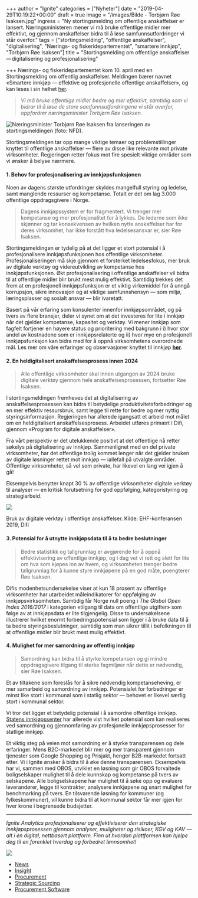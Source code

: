 +++
author = "Ignite"
categories = ["Nyheter"]
date = "2019-04-29T10:19:22+00:00"
draft = true
image = "/images/Bilde - Torbjørn Røe Isaksen.jpg"
ingress = "Ny stortingsmelding om offentlige anskaffelser er lansert. Næringsministeren mener vi må bruke offentlige midler mer effektivt, og gjennom anskaffelser bidra til å løse samfunnsutfordringer vi står overfor."
tags = ["stortingsmelding", "offentlige anskaffelser", "digitalisering", "Nærings- og fiskeridepartementet", "smartere innkjøp", "Torbjørn Røe Isaksen"]
title = "Stortingsmelding om offentlige anskaffelser — digitalisering og profesjonalisering"

+++
Nærings- og fiskeridepartementet kom 10. april med en Stortingsmelding om offentlig anskaffelser. Meldingen bærer navnet «Smartere innkjøp — effektive og profesjonelle offentlige anskaffelser», og kan leses i sin helhet [her](https://www.regjeringen.no/contentassets/2d7006f67c374cbdab5d4d6ba7198ebd/no/pdfs/stm201820190022000dddpdfs.pdf).

> _Vi må bruke offentlige midler bedre og mer effektivt, samtidig som vi bidrar til å løse de store samfunnsutfordringene vi står overfor, oppfordrer næringsminister Torbjørn Røe Isaksen._

![Næringsminister Torbjørn Røe Isaksen fra lanseringen av stortingsmeldingen (foto: NFD).](https://cdn-images-1.medium.com/max/800/1*xwl4Ppo4-BLNcZ3g5-oYGA.jpeg)

Stortingsmeldingen tar opp mange viktige temaer og problemstillinger knyttet til offentlige anskaffelser — flere av disse like relevante mot private virksomheter. Regjeringen retter fokus mot fire spesielt viktige områder som vi ønsker å belyse nærmere.

#### **1.** **Behov for profesjonalisering av innkjøpsfunksjonen**

Noen av dagens største utfordringer skyldes mangelfull styring og ledelse, samt manglende ressurser og kompetanse. Totalt er det om lag 3.000 offentlige oppdragsgivere i Norge.

> Dagens innkjøpssystem er for fragmentert. Vi trenger mer kompetanse og mer profesjonalitet for å lykkes. De lederne som ikke skjønner og tar konsekvensen av hvilken nytte anskaffelser har for deres virksomhet, har ikke forstått hva ledelsesansvar er, sier Røe Isaksen.

Stortingsmeldingen er tydelig på at det ligger et stort potensial i å profesjonalisere innkjøpsfunksjonen hos offentlige virksomheter. Profesjonaliseringen må skje gjennom et forsterket ledelsesfokus, mer bruk av digitale verktøy og videreutvikling av kompetanse hos innkjøpsfunksjonen. Økt profesjonalisering i offentlige anskaffelser vil bidra til at offentlige midler blir brukt mest mulig effektivt. Samtidig trekkes det frem at en profesjonell innkjøpsfunksjon er et viktig virkemiddel for å unngå korrupsjon, sikre innovasjon og at viktige samfunnshensyn — som miljø, læringsplasser og sosialt ansvar — blir ivaretatt.

Basert på vår erfaring som konsulenter innenfor innkjøpsområdet, og på tvers av flere bransjer, deler vi synet om at det investeres for lite i innkjøp når det gjelder kompetanse, kapasitet og verktøy. Vi mener innkjøp som fagfelt fortjener en høyere status og prioritering med bakgrunn i i) hvor stor andel av kostnadene som er innkjøpsrelaterte og ii) hvor mye en profesjonell innkjøpsfunksjon kan bidra med for å oppnå virksomhetens overordnede mål. Les mer om våre erfaringer og observasjoner knyttet til innkjøp [**her**](https://medium.com/ignite-procurement/det-investeres-for-lite-i-innkj%C3%B8psfunksjonen-1889559f2d73).

#### **2.** En h**eldigitalisert anskaffelsesprosess innen 2024**

> Alle offentlige virksomheter skal innen utgangen av 2024 bruke digitale verktøy gjennom hele anskaffelsesprosessen, fortsetter Røe Isaksen.

I stortingsmeldingen fremheves det at digitalisering av anskaffelsesprosessen kan bidra til betydelige produktivitetsforbedringer og en mer effektiv ressursbruk, samt legge til rette for bedre og mer nyttig styringsinformasjon. Regjeringen har allerede igangsatt et arbeid mot målet om en heldigitalisert anskaffelsesprosess. Arbeidet utføres primært i Difi, gjennom «Program for digitale anskaffelser».

Fra vårt perspektiv er det utelukkende positivt at det offentlige nå retter søkelys på digitalisering av innkjøp. Sammenlignet med en del private virksomheter, har det offentlige trolig kommet lenger når det gjelder bruken av digitale løsninger rettet mot innkjøp — iallefall på utvalgte områder. Offentlige virksomheter, så vel som private, har likevel en lang vei igjen å gå!

Eksempelvis benytter knapt 30 % av offentlige virksomheter digitale verktøy til analyser — en kritisk forutsetning for god oppfølging, kategoristyring og strategiarbeid.

![](https://cdn-images-1.medium.com/max/800/1*LiKg3TWgdOzl63RDlyh3qw.png)

Bruk av digitale verktøy i offentlige anskaffelser. Kilde: EHF-konferansen 2019, Difi

#### **3.** **Potensial for å utnytte innkjøpsdata til å ta bedre beslutninger**

> Bedre statistikk og tallgrunnlag er avgjørende for å oppnå effektivisering av offentlige innkjøp, og i dag vet vi rett og slett for lite om hva som kjøpes inn av hvem, og virksomheten trenger bedre tallgrunnlag for å kunne styre innkjøpene på en god måte, poengterer Røe Isaksen.

Difis modenhetsundersøkelse viser at kun 18 prosent av offentlige virksomheter har utarbeidet måleindikatorer for oppfølging av innkjøpsvirksomheten. Samtidig får Norge null poeng i _The Global Open Index 2016/2017_ i kategorien «tilgang til data om offentlige utgifter» som følge av at innkjøpsdata er lite tilgjengelig. Disse to undersøkelsene illustrerer hvilket enormt forbedringspotensial som ligger i å bruke data til å ta bedre styringsbeslutninger, samtidig som man sikrer tillit i befolkningen til at offentlige midler blir brukt mest mulig effektivt.

#### **4.** **Mulighet for mer samordning av offentlig innkjøp**

> Samordning kan bidra til å styrke kompetansen og gi mindre oppdragsgivere tilgang til sterke fagmiljøer når dette er nødvendig, sier Røe Isaksen.

Et av tiltakene som foreslås for å sikre nødvendig kompetanseheving, er mer samarbeid og samordning av innkjøp. Potensialet for forbedringer er minst like stort i kommunal som i statlig sektor — behovet er likevel særlig stort i kommunal sektor.

Vi tror det ligger et betydelig potensial i å samordne offentlige innkjøp. [Statens innkjøpssenter](https://www.difi.no/nyhet/2018/12/staten-kan-spare-mange-milliarder-pa-felles-innkjop) har allerede vist hvilket potensial som kan realiseres ved samordning og gjennomføring av profesjonelle innkjøpsprosesser for statlige innkjøp.

Et viktig steg på veien mot samordning er å styrke transparensen og dele erfaringer. Mens B2C-markedet blir mer og mer transparent gjennom tjenester som Google Shopping og Prisjakt, henger B2B-markedet fortsatt etter. Vi i Ignite ønsker å bidra til å øke denne transparensen. Eksempelvis har vi, sammen med OBOS, utviklet en løsning som gir OBOS forvaltede boligselskaper mulighet til å dele kunnskap og kompetanse på tvers av selskapene. Alle boligselskapene har mulighet til å søke opp og evaluere leverandører, legge til kontrakter, analysere innkjøpene og snart mulighet for benchmarking på tvers. En tilsvarende løsning for kommuner (og fylkeskommuner), vil kunne bidra til at kommunal sektor får mer igjen for hver krone i begrensede budsjetter.

***

_Ignite Analytics profesjonaliserer og effektiviserer den strategiske innkjøpsprosessen gjennom analyser, muligheter og risikoer, KGV og KAV — alt i èn digital, nettbasert plattform. Finn ut hvordan plattformen kan hjelpe deg til en forenklet hverdag og forbedret lønnsomhet!_

[![](https://cdn-images-1.medium.com/max/800/1*wNfW3gtCL-EO9XYJOYYSnQ.png)](https://www.ignite.no/ignite-analytics/demo/)

* [News](https://medium.com/tag/news?source=post)
* [Insight](https://medium.com/tag/insights?source=post)
* [Procurement](https://medium.com/tag/procurement?source=post)
* [Strategic Sourcing](https://medium.com/tag/strategic-sourcing?source=post)
* [Procurement Software](https://medium.com/tag/procurement-software?source=post)